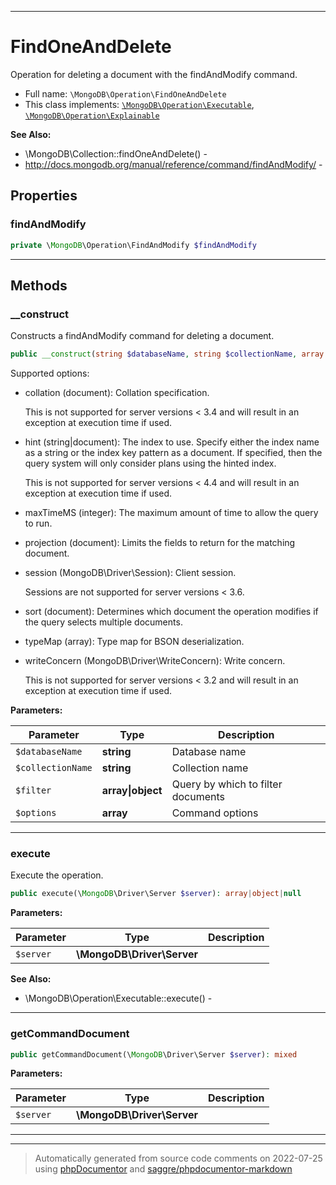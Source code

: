 ***

# FindOneAndDelete

Operation for deleting a document with the findAndModify command.



* Full name: `\MongoDB\Operation\FindOneAndDelete`
* This class implements:
[`\MongoDB\Operation\Executable`](./Executable.md), [`\MongoDB\Operation\Explainable`](./Explainable.md)

**See Also:**

* \MongoDB\Collection::findOneAndDelete() - 
* http://docs.mongodb.org/manual/reference/command/findAndModify/ - 



## Properties


### findAndModify



```php
private \MongoDB\Operation\FindAndModify $findAndModify
```






***

## Methods


### __construct

Constructs a findAndModify command for deleting a document.

```php
public __construct(string $databaseName, string $collectionName, array|object $filter, array $options = []): mixed
```

Supported options:

* collation (document): Collation specification.

  This is not supported for server versions < 3.4 and will result in an
  exception at execution time if used.

* hint (string|document): The index to use. Specify either the index
  name as a string or the index key pattern as a document. If specified,
  then the query system will only consider plans using the hinted index.

  This is not supported for server versions < 4.4 and will result in an
  exception at execution time if used.

* maxTimeMS (integer): The maximum amount of time to allow the query to
  run.

* projection (document): Limits the fields to return for the matching
  document.

* session (MongoDB\Driver\Session): Client session.

  Sessions are not supported for server versions < 3.6.

* sort (document): Determines which document the operation modifies if
  the query selects multiple documents.

* typeMap (array): Type map for BSON deserialization.

* writeConcern (MongoDB\Driver\WriteConcern): Write concern.

  This is not supported for server versions < 3.2 and will result in an
  exception at execution time if used.






**Parameters:**

| Parameter | Type | Description |
|-----------|------|-------------|
| `$databaseName` | **string** | Database name |
| `$collectionName` | **string** | Collection name |
| `$filter` | **array&#124;object** | Query by which to filter documents |
| `$options` | **array** | Command options |




***

### execute

Execute the operation.

```php
public execute(\MongoDB\Driver\Server $server): array|object|null
```








**Parameters:**

| Parameter | Type | Description |
|-----------|------|-------------|
| `$server` | **\MongoDB\Driver\Server** |  |



**See Also:**

* \MongoDB\Operation\Executable::execute() - 

***

### getCommandDocument



```php
public getCommandDocument(\MongoDB\Driver\Server $server): mixed
```








**Parameters:**

| Parameter | Type | Description |
|-----------|------|-------------|
| `$server` | **\MongoDB\Driver\Server** |  |




***


***
> Automatically generated from source code comments on 2022-07-25 using [phpDocumentor](http://www.phpdoc.org/) and [saggre/phpdocumentor-markdown](https://github.com/Saggre/phpDocumentor-markdown)

